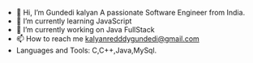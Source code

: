 - 👋 Hi, I’m Gundedi kalyan
 A passionate Software Engineer from India.
- 🌱 I’m currently learning JavaScript
- 💞️ I’m currently working on Java FullStack
- 📫 How to reach me kalyanredddygundedi@gmail.com
-  Languages and Tools:
  C,C++,Java,MySql.

<!---
Gundedikalyan/Gundedikalyan is a ✨ special ✨ repository because its `README.md` (this file) appears on your GitHub profile.
You can click the Preview link to take a look at your changes.
--->
